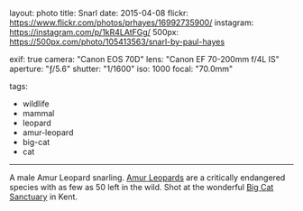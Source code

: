 layout: photo
title: Snarl
date: 2015-04-08
flickr: https://www.flickr.com/photos/prhayes/16992735900/
instagram: https://instagram.com/p/1kR4LAtFGg/
500px: https://500px.com/photo/105413563/snarl-by-paul-hayes

exif: true
camera: "Canon EOS 70D"
lens: "Canon EF 70-200mm f/4L IS"
aperture: "ƒ/5.6"
shutter: "1/1600"
iso: 1000
focal: "70.0mm"

tags:
  - wildlife
  - mammal
  - leopard
  - amur-leopard
  - big-cat
  - cat
---

A male Amur Leopard snarling. [Amur Leopards](http://en.wikipedia.org/wiki/Amur_leopard) are a critically endangered species with as few as 50 left in the wild. Shot at the wonderful [Big Cat Sanctuary](http://www.whf.org.uk/) in Kent.
